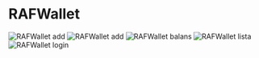 # RAFWallet

<img src="Desktop/AndroidSlike/add1.png" alt="RAFWallet add"/>
<img src="PC/Desktop/AndroidSlike/add1.png" alt="RAFWallet add"/>
<img src="PC/Desktop/AndroidSlike/balans.png" alt="RAFWallet balans"/>
<img src="PC/Desktop/AndroidSlike/lista.png" alt="RAFWallet lista"/>
<img src="C:\Users\PC\Desktop\AndroidSlike\login.png" alt="RAFWallet login"/>
